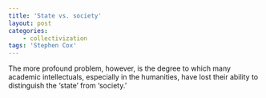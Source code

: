 ```yaml
---
title: 'State vs. society'
layout: post
categories:
    - collectivization
tags: 'Stephen Cox'
---
```


The more profound problem, however, is the degree to which many academic intellectuals, especially in the humanities, have lost their ability to distinguish the ‘state’ from ‘society.’